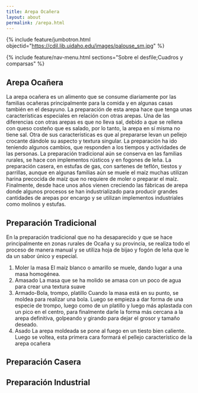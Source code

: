 ```yaml
---
title: Arepa Ocañera
layout: about
permalink: /arepa.html
---
```


{% include feature/jumbotron.html objectid="https://cdil.lib.uidaho.edu/images/palouse_sm.jpg" %}

{% include feature/nav-menu.html sections="Sobre el desfile;Cuadros y comparsas" %}

## Arepa Ocañera

La arepa ocañera es un alimento que se consume diariamente por las familias ocañeras principalmente para la comida y en algunas casas también en el desayuno.
La preparación de esta arepa hace que tenga unas características especiales en relación con otras arepas. Una de las diferencias con otras arepas es que no lleva sal, debido a que se rellena con queso costeño que es salado, por lo tanto, la arepa en sí misma no tiene sal. Otra de sus características es que al prepararse levan un pellejo crocante dándole su aspecto y textura singular.
La preparación ha ido teniendo algunos cambios, que responden a los tiempos y actividades de las personas. La preparación tradicional aún se conserva en las familias rurales, se hace con implementos rústicos y en fogones de leña. La preparación casera, en estufas de gas, con sartenes de teflón, tiestos y parrillas, aunque en algunas familias aún se muele el maíz muchas utilizan harina precocida de maíz que no requiere de moler o preparar el maíz. Finalmente, desde hace unos años vienen creciendo las fábricas de arepa donde algunos procesos se han industrializado para producir grandes cantidades de arepas por encargo y se utilizan implementos industriales como molinos y estufas. 

## Preparación Tradicional
En la preparación tradicional que no ha desaparecido y que se hace principalmente en zonas rurales de Ocaña y su provincia, se realiza todo el proceso de manera manual y se utiliza hoja de bijao y fogón de leña que le da un sabor único y especial.

1.	Moler la masa
El maíz blanco o amarillo se muele, dando lugar a una masa homogénea.
2.	Amasado
La masa que se ha molido se amasa con un poco de agua para crear una textura suave
3.	Armado-Bola, trompo, platillo
Cuando la masa está en su punto, se moldea para realizar una bola.
Luego se empieza a dar forma de una especie de trompo, luego como de un platillo y luego más aplastada con un pico en el centro, para finalmente darle la forma más cercana a la arepa definitiva, golpeando y girando para dejar el grosor y tamaño deseado.
4.	Asado
La arepa moldeada se pone al fuego en un tiesto bien caliente. Luego se voltea, esta primera cara formará el pellejo característico de la arepa ocañera

## Preparación Casera

## Preparación Industrial

